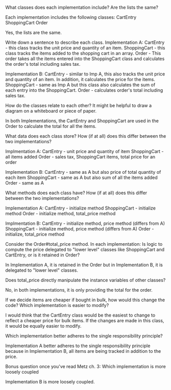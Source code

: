What classes does each implementation include? Are the lists the same?

Each implementation includes the following classes:
CartEntry
ShoppingCart
Order

Yes, the lists are the same.

Write down a sentence to describe each class.
Implementation A:
CartEntry - this class tracks the unit price and quantity of an item.
ShoppingCart - this class tracks the items added to the shopping cart in an array.
Order - This order takes all the items entered into the ShoppingCart class and calculates the order's total including sales tax.

Implementation B:
CartEntry - similar to Imp A, this also tracks the unit price and quantity of an item.  In addition, it calculates the price for the items.
ShoppingCart - same as Imp A but this class also calculates the sum of each entry into the ShoppingCart.
Order - calculates order's total including sales tax.

How do the classes relate to each other? It might be helpful to draw a diagram on a whiteboard or piece of paper.

In both Implementations, the CartEntry and ShoppingCart are used in the Order to calculate the total for all the items.

What data does each class store? How (if at all) does this differ between the two implementations?

Implmentation A:
CartEntry - unit price and quantity of item
ShoppingCart - all items added
Order - sales tax, ShoppingCart items, total price for an order

Implementation B:
CartEntry - same as A but also price of total quantity of each item
ShoppingCart - same as A but also sum of all the items added
Order - same as A

What methods does each class have? How (if at all) does this differ between the two implementations?

Implementation A:
CartEntry - initialize method
ShoppingCart - initialize method
Order - initialize method, total_price method

Implmentation B:
CartEntry - initialize method, price method (differs from A)
ShoppingCart - initialize method, price method (differs from A)
Order - initialize, total_price method

Consider the Order#total_price method. In each implementation:
Is logic to compute the price delegated to "lower level" classes like ShoppingCart and CartEntry, or is it retained in Order?

In Implementation A, it is retained in the Order but in Implementation B, it is delegated to "lower level" classes.

Does total_price directly manipulate the instance variables of other classes?

No, in both implementations, it is only providing the total for the order.

If we decide items are cheaper if bought in bulk, how would this change the code? Which implementation is easier to modify?

I would think that the CartEntry class would be the easiest to change to reflect a cheaper price for bulk items.  If the changes are made in this class, it would be equally easier to modify.

Which implementation better adheres to the single responsibility principle?

Implementation A better adheres to the single responsibility principle because in Implementation B, all items are being tracked in addition to the price.

Bonus question once you've read Metz ch. 3: Which implementation is more loosely coupled

Implementation B is more loosely coupled.